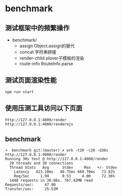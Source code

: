 # benchmark


## 测试框架中的频繁操作


- benchmark/
  - assign
    Object.assign的替代
  - concat
    字符串拼接
  - render-child
    plover子模板的渲染
  - route-info
    RouteInfo.parse


## 测试页面渲染性能

```
npm run start
```

## 使用压测工具访问以下页面

```
http://127.0.0.1:4000/render
http://127.0.0.1:4000/renderejs
```


## benchmark

```
➜  benchmark git:(master) ✗ wrk -t20 -c20 -d30s http://127.0.0.1:4000/render
Running 30s test @ http://127.0.0.1:4000/render
  20 threads and 20 connections
  Thread Stats   Avg      Stdev     Max   +/- Stdev
    Latency   413.18ms   40.75ms 669.70ms   73.82%
    Req/Sec     1.99      0.53     4.00     72.36%
  1440 requests in 30.06s, 767.42MB read
Requests/sec:     47.90
Transfer/sec:     25.53M
````
